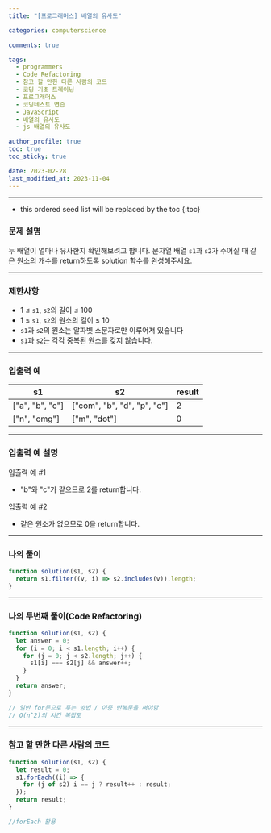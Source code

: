 ```yaml
---
title: "[프로그래머스] 배열의 유사도"

categories: computerscience

comments: true

tags:
  - programmers
  - Code Refactoring
  - 참고 할 만한 다른 사람의 코드
  - 코딩 기초 트레이닝
  - 프로그래머스
  - 코딩테스트 연습
  - JavaScript
  - 배열의 유사도
  - js 배열의 유사도

author_profile: true
toc: true
toc_sticky: true

date: 2023-02-28
last_modified_at: 2023-11-04
---
```


---

<!-- prettier-ignore -->
* this ordered seed list will be replaced by the toc 
{:toc}

### 문제 설명

두 배열이 얼마나 유사한지 확인해보려고 합니다. 문자열 배열 `s1`과 `s2`가 주어질 때 같은 원소의 개수를 return하도록 solution 함수를 완성해주세요.

---

### 제한사항

- 1 ≤ `s1`, `s2`의 길이 ≤ 100
- 1 ≤ `s1`, `s2`의 원소의 길이 ≤ 10
- `s1`과 `s2`의 원소는 알파벳 소문자로만 이루어져 있습니다
- `s1`과 `s2`는 각각 중복된 원소를 갖지 않습니다.

---

### 입출력 예

| s1              | s2                          | result |
| --------------- | --------------------------- | ------ |
| ["a", "b", "c"] | ["com", "b", "d", "p", "c"] | 2      |
| ["n", "omg"]    | ["m", "dot"]                | 0      |

---

### 입출력 예 설명

입출력 예 #1

- "b"와 "c"가 같으므로 2를 return합니다.

입출력 예 #2

- 같은 원소가 없으므로 0을 return합니다.

---

### 나의 풀이

```jsx
function solution(s1, s2) {
  return s1.filter((v, i) => s2.includes(v)).length;
}
```

---

### 나의 두번째 풀이(Code Refactoring)

```jsx
function solution(s1, s2) {
  let answer = 0;
  for (i = 0; i < s1.length; i++) {
    for (j = 0; j < s2.length; j++) {
      s1[i] === s2[j] && answer++;
    }
  }
  return answer;
}

// 일반 for문으로 푸는 방법 / 이중 반복문을 써야함
// O(n^2)의 시간 복잡도
```

---

### 참고 할 만한 다른 사람의 코드

```jsx
function solution(s1, s2) {
  let result = 0;
  s1.forEach((i) => {
    for (j of s2) i == j ? result++ : result;
  });
  return result;
}

//forEach 활용
```
